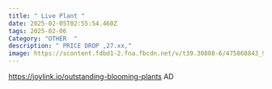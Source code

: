 ```yaml
---
title: " Live Plant "
date: 2025-02-05T02:55:54.460Z
tags: 2025-02-06
Category: "OTHER  "
description: " PRICE DROP ,27.xx,"
image: https://scontent.fdbd1-2.fna.fbcdn.net/v/t39.30808-6/475868843_9707959575894722_5049897644600048656_n.jpg?_nc_cat=101&ccb=1-7&_nc_sid=aa7b47&_nc_ohc=xlghBdn6YkgQ7kNvgEPT_HP&_nc_zt=23&_nc_ht=scontent.fdbd1-2.fna&_nc_gid=AF3XtFKMJHcHWkXjj0fDXsp&oh=00_AYBWyU07nh7JCQrDFHTFAX8ydFK_eDWBtsSdQLTdRHTb9g&oe=67A88E2A
---
```

https://joylink.io/outstanding-blooming-plants   AD